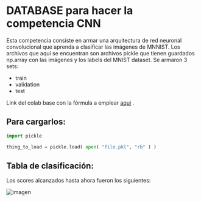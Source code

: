 # DATABASE para hacer la competencia CNN

Esta competencia consiste en armar una arquitectura de red neuronal convolucional que aprenda a clasificar las imágenes de MNNIST.
Los archivos que aquí se encuentran son archivos pickle que tienen guardados np.array con las imágenes y los labels del MNIST dataset.
Se armaron 3 sets:
- train
- validation
- test


Link del colab base con la fórmula a emplear
[aqui](https://colab.research.google.com/drive/1zPpUEha8ds-_t1CkePToJWJHgNPx-Bkx?usp=sharing)
.

## Para cargarlos:

```python
import pickle

thing_to_load = pickle.load( open( "file.pkl", "rb" ) )

```
## Tabla de clasificación:

Los scores alcanzados hasta ahora fueron los siguientes:

![imagen](https://drive.google.com/uc?export=view&id=1mXFuywyBu2TzdkQb-6HDwsPjvyJCGTfO)


